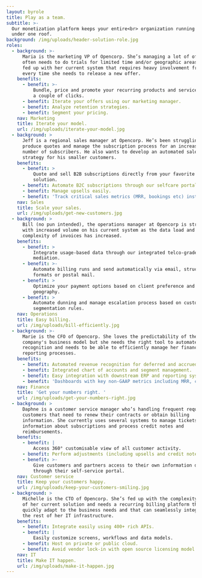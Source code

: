 ```yaml
---
layout: byrole
title: Play as a team.
subtitle: >-
  Our monetization platform keeps your entire<br> organization running smoothly
  under one roof.
background: /img/uploads/header-solution-role.jpg
roles:
  - background: >-
      Maria is the marketing VP of Opencorp. She’s managing a lot of offers and
      often needs to do trials for limited time and/or geographic areas. She’s
      fed up with her current system that requires heavy involvement from IT
      every time she needs to release a new offer.
    benefits:
      - benefit: >-
          Bundle, price and promote your recurring products and services in just
          a couple of clicks.
      - benefit: Iterate your offers using our marketing manager.
      - benefit: Analyze retention strategies.
      - benefit: Segment your pricing.
    nav: Marketing
    title: Iterate your model.
    url: /img/uploads/iterate-your-model.jpg
  - background: >
      Jeff is a regional sales manager at Opencorp. He’s been struggling to
      produce quotes and manage the subscription process for an increasing
      number of subscribers. He also wants to develop an automated sales
      strategy for his smaller customers.
    benefits:
      - benefit: >
          Quote and sell B2B subscriptions directly from your favorite CRM
          solution.
      - benefit: Automate B2C subscriptions through our selfcare portal.
      - benefit: Manage upsells easily.
      - benefit: 'Track critical sales metrics (MRR, bookings etc) instantly. '
    nav: Sales
    title: Scale your sales.
    url: /img/uploads/get-new-customers.jpg
  - background: >
      Bill (no pun intended), the operations manager at Opencorp is struggling
      with increased volume on his current system as the data load and
      complexity of invoices has increased.
    benefits:
      - benefit: >
          Integrate usage-based data through our integrated telco-grade
          mediation.
      - benefit: >-
          Automate billing runs and send automatically via email, structured EDI
          formats or postal mail.
      - benefit: >
          Optimize your payment options based on client preference and
          geography.
      - benefit: >
          Automate dunning and manage escalation process based on customer
          segmentation rules.
    nav: Operations
    title: Easy billing.
    url: /img/uploads/bill-efficiently.jpg
  - background: >-
      Marie is the CFO of Opencorp. She loves the predictability of the
      company's business model but she needs the right tool to automate revenue
      recognition and needs to be able to efficiently manage her financial
      reporting processes.
    benefits:
      - benefit: Automated revenue recognition for deferred and accrued revenue.
      - benefit: Integrated chart of accounts and segment management.
      - benefit: Easy integration with downstream ERP and reporting systems.
      - benefit: 'Dashboards with key non-GAAP metrics including MRR, churn and orders.'
    nav: Finance
    title: 'Get your numbers right. '
    url: /img/uploads/get-your-numbers-right.jpg
  - background: >
      Daphne is a customer service manager who’s handling frequent requests from
      customers that need to renew their contracts or obtain billing
      information. She currently uses several systems to manage tickets, get
      information about subscriptions and process credit notes and
      reimbursements.
    benefits:
      - benefit: |
          Access 360° customisable view of all customer activity.
      - benefit: Perform adjustments (including upsells and credit notes) directly.
      - benefit: >-
          Give customers and partners access to their own information directly
          through their self-service portal.
    nav: Customer service
    title: Keep your customers happy.
    url: /img/uploads/keep-your-customers-smiling.jpg
  - background: >
      Michelle is the CTO of Opencorp. She’s fed up with the complexity and cost
      of her current solution and needs a recurring billing platform that can
      quickly adapt to the business needs and that can seamlessly integrate with
      the rest of her IT infrastructure.
    benefits:
      - benefit: Integrate easily using 400+ rich APIs.
      - benefit: |
          Easily customize screens, workflows and data models.
      - benefit: Host on private or public cloud.
      - benefit: Avoid vendor lock-in with open source licensing model
    nav: IT
    title: Make IT happen.
    url: /img/uploads/make-it-happen.jpg
---
```

